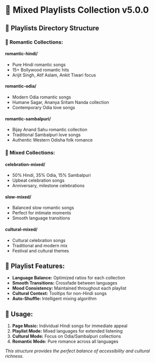 # 🎵 Mixed Playlists Collection v5.0.0

## 📁 Playlists Directory Structure

### 🌹 **Romantic Collections:**

#### **romantic-hindi/**
- Pure Hindi romantic songs
- 15+ Bollywood romantic hits
- Arijit Singh, Atif Aslam, Ankit Tiwari focus

#### **romantic-odia/**
- Modern Odia romantic songs
- Humane Sagar, Ananya Sritam Nanda collection
- Contemporary Odia love songs

#### **romantic-sambalpuri/**
- Bijay Anand Sahu romantic collection
- Traditional Sambalpuri love songs
- Authentic Western Odisha folk romance

### 🎉 **Mixed Collections:**

#### **celebration-mixed/**
- 50% Hindi, 35% Odia, 15% Sambalpuri
- Upbeat celebration songs
- Anniversary, milestone celebrations

#### **slow-mixed/**
- Balanced slow romantic songs
- Perfect for intimate moments
- Smooth language transitions

#### **cultural-mixed/**
- Cultural celebration songs
- Traditional and modern mix
- Festival and cultural themes

## 🎼 **Playlist Features:**

- **Language Balance:** Optimized ratios for each collection
- **Smooth Transitions:** Crossfade between languages
- **Mood Consistency:** Maintained throughout each playlist
- **Cultural Context:** Tooltips for non-Hindi songs
- **Auto-Shuffle:** Intelligent mixing algorithm

## 🔄 **Usage:**

1. **Page Music:** Individual Hindi songs for immediate appeal
2. **Playlist Mode:** Mixed languages for extended listening
3. **Cultural Mode:** Focus on Odia/Sambalpuri collections
4. **Romantic Mode:** Pure romance across all languages

*This structure provides the perfect balance of accessibility and cultural richness.*

